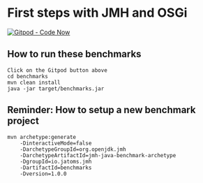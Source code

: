 # First steps with JMH and OSGi

[![Gitpod - Code Now](https://img.shields.io/badge/Gitpod-code%20now-blue.svg?longCache=true)](https://gitpod.io#https://github.com/Sandared/jmh-benchmarks/blob/master/benchmarks/src/main/java/io/jatoms/jmh/OSGiBenchmark2.java)

## How to run these benchmarks
```
Click on the Gitpod button above
cd benchmarks
mvn clean install
java -jar target/benchmarks.jar
```

## Reminder: How to setup a new benchmark project
```
mvn archetype:generate
    -DinteractiveMode=false
    -DarchetypeGroupId=org.openjdk.jmh
    -DarchetypeArtifactId=jmh-java-benchmark-archetype
    -DgroupId=io.jatoms.jmh
    -DartifactId=benchmarks
    -Dversion=1.0.0
```

